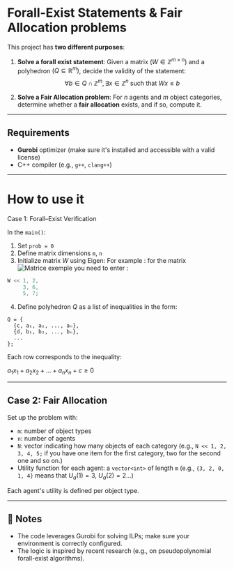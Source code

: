 # Forall-Exist Statements & Fair Allocation problems

This project has **two different purposes**:

1. **Solve a forall exist statement**: Given a matrix $( W \in \mathbb{Z}^{m 	\times n} )$ and a polyhedron $( Q \subseteq \mathbb{R}^m )$, decide the validity of the statement:
   $$\forall b \in Q \cap \mathbb{Z}^m,  \exists x \in \mathbb{Z}^n 	\text{ such that } Wx \leq b$$

2. **Solve a Fair Allocation problem**: For $n$ agents and $m$ object categories, determine whether a **fair allocation** exists, and if so, compute it.

---

## Requirements

- **Gurobi** optimizer (make sure it's installed and accessible with a valid license)
- C++ compiler (e.g., `g++`, `clang++`)

---
# How to use it
 Case 1: Forall–Exist Verification

In the `main()`:
1. Set `prob = 0`
2. Define matrix dimensions `m`, `n`
3. Initialize matrix $W$ using Eigen:
   For example : for the matrix
   ![Matrice exemple](images/matrix.png)
   you need to enter :
```cpp
W << 1, 2,
     3, 6,
     5, 7;
```

4. Define polyhedron  $Q$ as a list of inequalities in the form:

```
Q = {
  {c, a₁, a₂, ..., aₙ},
  {d, b₁, b₂, ..., bₙ},
  ...
};
```

Each row corresponds to the inequality:

$a_1 x_1 + a_2 x_2 + \dots + a_n x_n + c \geq 0$

---

## Case 2: Fair Allocation

Set up the problem with:
- `m`: number of object types
- `n`: number of agents
- `N`: vector indicating how many objects of each category (e.g., `N << 1, 2, 3, 4, 5;` if you have one item for the first category, two for the second one and so on.)
- Utility function for each agent: a `vector<int>` of length `m` (e.g., `{3, 2, 0, 1, 4}` means that $U_{a}(1)=3$, $U_{a}(2)=2$...)

Each agent's utility is defined per object type.

---

## 📎 Notes

- The code leverages Gurobi for solving ILPs; make sure your environment is correctly configured.
- The logic is inspired by recent research (e.g., on pseudopolynomial forall-exist algorithms).
